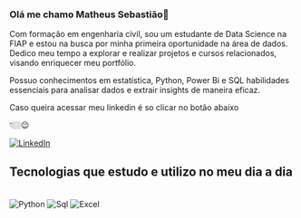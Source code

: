 ### Olá me chamo Matheus Sebastião👋

Com formação em engenharia civil, sou um estudante de Data Science na FIAP e estou na busca por minha primeira oportunidade na área de dados. Dedico meu tempo a explorar e realizar projetos e cursos relacionados, visando enriquecer meu portfólio.

Possuo conhecimentos em estatística, Python, Power Bi e SQL habilidades essenciais para analisar dados e extrair insights de maneira eficaz.

Caso queira acessar meu linkedin é so clicar no botão abaixo 

👇🏼😉

<a href="https://www.linkedin.com/in/matheus-sebasti%C3%A3o-mendes-212a10163/" target="_blank">
  <img alt="LinkedIn" src="https://img.shields.io/badge/LinkedIn-0077B5?style=for-the-badge&logo=linkedin&logoColor=white" />
</a>


## Tecnologias que estudo e utilizo no meu dia a dia

<div style="display: inline_block"><br/>
  <img align="center" alt="Python" src="https://img.shields.io/badge/Python-3776AB?style=for-the-badge&logo=python&logoColor=white" />
  <img align="center" alt="Sql" src="https://img.shields.io/badge/MySQL-005C84?style=for-the-badge&logo=mysql&logoColor=white" />
  <img align="center" alt="Excel" src="https://img.shields.io/badge/Microsoft_Excel-217346?style=for-the-badge&logo=microsoft-excel&logoColor=white" />
</div><br/>

